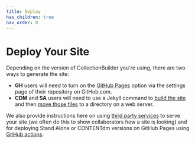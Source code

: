 ```yaml
---
title: Deploy
has_children: true
nav_order: 8
---
```


# Deploy Your Site

Depending on the version of CollectionBuilder you're using, there are two ways to generate the site: 

- **GH** users will need to turn on the [GitHub Pages]((gh-pages/)) option via the settings page of their repository on GitHub.com.
- **CDM** and **SA** users will need to use a Jekyll command to [build the site](build/) and then [move those files](move/) to a directory on a web server. 

We also provide instructions here on using [third party services](thirdparty/) to serve your site (we often do this to show collaborators how a site is looking) and for deploying Stand Alone or CONTENTdm versions on GitHub Pages using [GitHub actions](actions/). 

